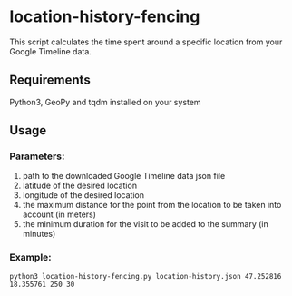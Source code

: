 # location-history-fencing

This script calculates the time spent around a specific location from your Google Timeline data.

## Requirements
Python3, GeoPy and tqdm installed on your system
## Usage
### Parameters:
1. path to the downloaded Google Timeline data json file
2. latitude of the desired location
3. longitude of the desired location
4. the maximum distance for the point from the location to be taken into account (in meters)
5. the minimum duration for the visit to be added to the summary (in minutes) 
### Example:
`python3 location-history-fencing.py location-history.json 47.252816 18.355761 250 30`
